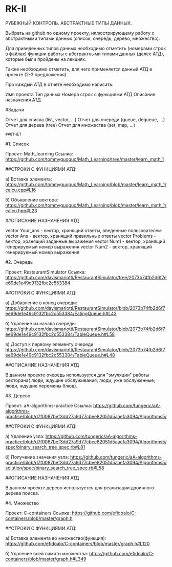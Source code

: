 # RK-II
РУБЕЖНЫЙ КОНТРОЛЬ. АБСТРАКТНЫЕ ТИПЫ ДАННЫХ.

   

Выбрать на github по одному проекту, иллюстрирующему работу с абстрактными типами данных (список, очередь, дерево, множество).

Для приведенных типов данных необходимо отметить (номерами строк в файлах) функции работы с абстрактными типами данных (далее АТД), которые были пройдены на лекциях.

Также необходимо отметить, для чего применяется данный АТД в проекте (2-3 предложения).

Про каждый АТД в отчете необходимо написать:

Имя проекта Тип данных Номера строк с функциями АТД Описание назначения АТД

#Задачи

Отчет для списка (list, vector, ...) Отчет для очереди (queue, dequeue, ...) Отчет для дерева (tree) Отчет для множества (set, map, ...)


    ##ОТЧЕТ

#1. Список

Проект: Math_learning
Ссылка: https://github.com/tommyguoguo/Math_Learning/tree/master/learn_math_1

##СТРОКИ С ФУНКЦИЯМИ АТД:

а) Вставка элемента: https://github.com/tommyguoguo/Math_Learning/blob/master/learn_math_1/calcu.cpp#L16

б) Объявление вектора: https://github.com/tommyguoguo/Math_Learning/blob/master/learn_math_1/calcu.hpp#L23

##ОПИСАНИЕ НАЗНАЧЕНИЯ АТД

vector<int> Your_ans - вектор, хранящий ответы, введенные пользователем
vector<int> Ans - вектор, хранящий правильные ответы
vector<string> Problems - вектор, хранящий заданные выражения
vector<int> Num1 - вектор, хранящий генерируемый номер выражения
vector<int> Num2 - вектор, хранящий генерируемый номер выражения

#2. Очередь

Проект: RestaurantSimulator
Ссылка: https://github.com/davismariotti/RestaurantSimulator/tree/2073b74fb2d6f7ee69de1e49c9132fbc2c553384

##СТРОКИ С ФУНКЦИЯМИ АТД:

а) Добавление в конец очереди: https://github.com/davismariotti/RestaurantSimulator/blob/2073b74fb2d6f7ee69de1e49c9132fbc2c553384/EatingQueue.h#L43

б) Удаление из начала очереди: https://github.com/davismariotti/RestaurantSimulator/blob/2073b74fb2d6f7ee69de1e49c9132fbc2c553384/TableQueue.h#L58

в) Доступ к первому элементу очереди: https://github.com/davismariotti/RestaurantSimulator/blob/2073b74fb2d6f7ee69de1e49c9132fbc2c553384/TableQueue.h#L48

##ОПИСАНИЕ НАЗНАЧЕНИЯ АТД

В данном проекте очередь используется для "эмуляции" работы ресторана( люди, ждущие обслуживания; люди, уже обслуженные; люди, ждущие перемены блюд).

#3. Дерево

Проект: aA-algorithms-practice
Ссылка: https://github.com/tungeric/aA-algorithms-practice/blob/d7f0087bef3dd27a9d77cbee82051d5aaefa3094/Algorithms5/

##СТРОКИ С ФУНКЦИЯМИ АТД:

а) Удаление узла: https://github.com/tungeric/aA-algorithms-practice/blob/d7f0087bef3dd27a9d77cbee82051d5aaefa3094/Algorithms5/spec/binary_search_tree_spec.rb#L81

б) Получение значения узла: https://github.com/tungeric/aA-algorithms-practice/blob/d7f0087bef3dd27a9d77cbee82051d5aaefa3094/Algorithms5/solution/spec/binary_search_tree_spec.rb#L58

##ОПИСАНИЕ НАЗНАЧЕНИЯ АТД

В данном проекте дерево используется для реализации двоичного дерева поиска.

#4. Множество

Проект: C-containers
Ссылка: https://github.com/efidoalo/C-containers/blob/master/graph.h

##СТРОКИ С ФУНКЦИЯМИ АТД:

а) Вставка элемента во множество(функция): https://github.com/efidoalo/C-containers/blob/master/graph.h#L120

б) Удаление всей памяти множества: https://github.com/efidoalo/C-containers/blob/master/graph.h#L349


